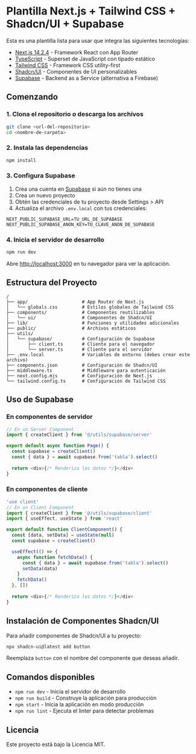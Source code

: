 # Plantilla Next.js + Tailwind CSS + Shadcn/UI + Supabase

Esta es una plantilla lista para usar que integra las siguientes tecnologías:

- [Next.js 14.2.4](https://nextjs.org/) - Framework React con App Router
- [TypeScript](https://www.typescriptlang.org/) - Superset de JavaScript con tipado estático
- [Tailwind CSS](https://tailwindcss.com/) - Framework CSS utility-first
- [Shadcn/UI](https://ui.shadcn.com/) - Componentes de UI personalizables
- [Supabase](https://supabase.com/) - Backend as a Service (alternativa a Firebase)

## Comenzando

### 1. Clona el repositorio o descarga los archivos

```bash
git clone <url-del-repositorio>
cd <nombre-de-carpeta>
```

### 2. Instala las dependencias

```bash
npm install
```

### 3. Configura Supabase

1. Crea una cuenta en [Supabase](https://supabase.com/) si aún no tienes una
2. Crea un nuevo proyecto
3. Obtén las credenciales de tu proyecto desde Settings > API
4. Actualiza el archivo `.env.local` con tus credenciales:

```
NEXT_PUBLIC_SUPABASE_URL=TU_URL_DE_SUPABASE
NEXT_PUBLIC_SUPABASE_ANON_KEY=TU_CLAVE_ANON_DE_SUPABASE
```

### 4. Inicia el servidor de desarrollo

```bash
npm run dev
```

Abre [http://localhost:3000](http://localhost:3000) en tu navegador para ver la aplicación.

## Estructura del Proyecto

```
/
├── app/                    # App Router de Next.js
│   └── globals.css         # Estilos globales de Tailwind CSS
├── components/             # Componentes reutilizables
│   └── ui/                 # Componentes de Shadcn/UI
├── lib/                    # Funciones y utilidades adicionales
├── public/                 # Archivos estáticos
├── utils/
│   └── supabase/           # Configuración de Supabase
│       ├── client.ts       # Cliente para el navegador
│       └── server.ts       # Cliente para el servidor
├── .env.local              # Variables de entorno (debes crear este archivo)
├── components.json         # Configuración de Shadcn/UI
├── middleware.ts           # Middleware para autenticación
├── next.config.mjs         # Configuración de Next.js
└── tailwind.config.ts      # Configuración de Tailwind CSS
```

## Uso de Supabase

### En componentes de servidor

```typescript
// En un Server Component
import { createClient } from '@/utils/supabase/server'

export default async function Page() {
  const supabase = createClient()
  const { data } = await supabase.from('tabla').select()
  
  return <div>{/* Renderiza los datos */}</div>
}
```

### En componentes de cliente

```typescript
'use client'
// En un Client Component
import { createClient } from '@/utils/supabase/client'
import { useEffect, useState } from 'react'

export default function ClientComponent() {
  const [data, setData] = useState(null)
  const supabase = createClient()

  useEffect(() => {
    async function fetchData() {
      const { data } = await supabase.from('tabla').select()
      setData(data)
    }
    fetchData()
  }, [])
  
  return <div>{/* Renderiza los datos */}</div>
}
```

## Instalación de Componentes Shadcn/UI

Para añadir componentes de Shadcn/UI a tu proyecto:

```bash
npx shadcn-ui@latest add button
```

Reemplaza `button` con el nombre del componente que deseas añadir.

## Comandos disponibles

- `npm run dev` - Inicia el servidor de desarrollo
- `npm run build` - Construye la aplicación para producción
- `npm start` - Inicia la aplicación en modo producción
- `npm run lint` - Ejecuta el linter para detectar problemas

## Licencia

Este proyecto está bajo la Licencia MIT.

